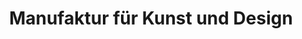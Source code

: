 ---
title: "Manufaktur für Kunst und Design"
url: /halle-saale/manufaktur-fuer-kunst-und-design/
shop: Andenken
---